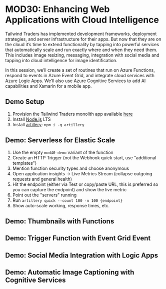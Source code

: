 # MOD30: Enhancing Web Applications with Cloud Intelligence

Tailwind Traders has implemented development frameworks, deployment strategies, and server infrastructure for their apps. But now that they are on the cloud it’s time to extend functionality by tapping into powerful services that automatically scale and run exactly where and when they need them. This includes image resizing, messaging, integration with social media and tapping into cloud intelligence for image identification.

In this session, we’ll create a set of routines that run on Azure Functions, respond to events in Azure Event Grid, and integrate cloud services with Azure Logic Apps. We’ll also use Azure Cognitive Services to add AI capabilities and Xamarin for a mobile app.

## Demo Setup

1. Provision the Tailwind Traders monolith app available [here](https://gist.github.com/anthonychu/9ab34d2991fb5c1c0c29faeebbe43a51)
2. Install [Node.js](https://nodejs.org) LTS
3. Install [artillery](https://artillery.io/): `npm i -g artillery`

## Demo: Serverless for Elastic Scale

1. Use the empty `mod40-demo` variant of the function
2. Create an HTTP Trigger (not the Webhook quick start, use "additional templates")
3. Mention function security types and choose anonymous
4. Open application insights -> Live Metrics Stream (collapse outgoing requests and general health)
5. Hit the endpoint (either via Test or copy/paste URL, this is preferred so you can capture the endpoint) and show the live metric
6. Point out the "servers" running
7. Run `artillery quick --count 100 -n 100 {endpoint}`
8. Show auto-scale working, response times, etc.

## Demo: Thumbnails with Functions

## Demo: Trigger Function with Event Grid Event

## Demo: Social Media Integration with Logic Apps

## Demo: Automatic Image Captioning with Cognitive Services
